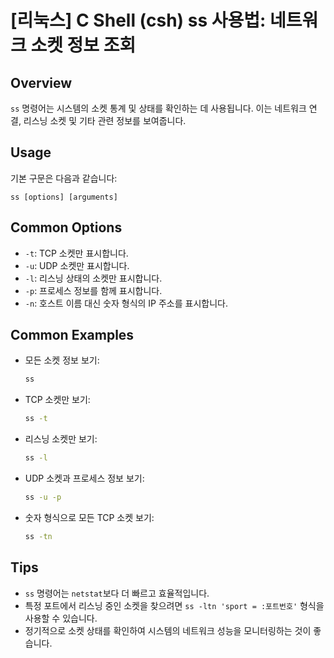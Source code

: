 # [리눅스] C Shell (csh) ss 사용법: 네트워크 소켓 정보 조회

## Overview
`ss` 명령어는 시스템의 소켓 통계 및 상태를 확인하는 데 사용됩니다. 이는 네트워크 연결, 리스닝 소켓 및 기타 관련 정보를 보여줍니다.

## Usage
기본 구문은 다음과 같습니다:
```
ss [options] [arguments]
```

## Common Options
- `-t`: TCP 소켓만 표시합니다.
- `-u`: UDP 소켓만 표시합니다.
- `-l`: 리스닝 상태의 소켓만 표시합니다.
- `-p`: 프로세스 정보를 함께 표시합니다.
- `-n`: 호스트 이름 대신 숫자 형식의 IP 주소를 표시합니다.

## Common Examples
- 모든 소켓 정보 보기:
  ```bash
  ss
  ```

- TCP 소켓만 보기:
  ```bash
  ss -t
  ```

- 리스닝 소켓만 보기:
  ```bash
  ss -l
  ```

- UDP 소켓과 프로세스 정보 보기:
  ```bash
  ss -u -p
  ```

- 숫자 형식으로 모든 TCP 소켓 보기:
  ```bash
  ss -tn
  ```

## Tips
- `ss` 명령어는 `netstat`보다 더 빠르고 효율적입니다.
- 특정 포트에서 리스닝 중인 소켓을 찾으려면 `ss -ltn 'sport = :포트번호'` 형식을 사용할 수 있습니다.
- 정기적으로 소켓 상태를 확인하여 시스템의 네트워크 성능을 모니터링하는 것이 좋습니다.